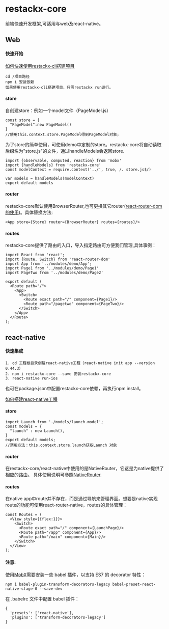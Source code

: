 # restackx-core

前端快速开发框架,可适用与web及react-native。

## Web
#### 快速开始

[如何快速使用restackx-cli搭建项目](https://github.com/PepperYan/restackx-cli)

```
cd /项目路径
npm i 安装依赖
如果使用restackx-cli搭建项目，只需restackx run运行。
``` 
#### store
自创建store：例如一个model文件（PageModel.js）

```
const store = {
  "PageModel":new PageModel()
}
//使用this.context.store.PageModel得到PageModel对象;
```
	
为了store的简单使用，可使用demo中定制的store。restackx-core将自动读取后缀名为"store.js"的文件，通过handleModels会返回store.

```
import {observable, computed, reaction} from 'mobx'
import {handleModels} from 'restackx-core'
const modelContext = require.context('../', true, /. store.js$/)
	
var models = handleModels(modelContext)
export default models
```

		
  			
#### router
restackx-core默认使用BrowserRouter,也可更换其它router([react-router-dom的使用](https://reacttraining.com/react-router/web/api/BrowserRouter))。具体替换方法:

```
<App store={Store} router={BrowserRouter} routes={routes}/>
```
	
#### routes
restackx-core提供了路由的入口，导入指定路由可方便我们管理,具体事例：

```
import React from 'react';
import {Route, Switch} from 'react-router-dom'
import App from '../modules/demo/App';
import Page1 from '../modules/demo/Page1'
import PageTwo from '../modules/demo/Page2'

export default (
  <Route path="/">
    <App>
      <Switch>
        <Route exact path="/" component={Page1}/>
        <Route path="/pagetwo" component={PageTwo}/>
      </Switch>
    </App>
  </Route>
);
```



## react-native

#### 快速集成

```
1. cd 工程根目录创建react-native工程（react-native init app --version 0.44.3）
2. npm i restackx-core --save 安装restackx-core
3. react-native run-ios
```
 也可在package.json中配置restackx-core依赖，再执行npm install。

[如何搭建react-native工程](https://facebook.github.io/react-native/docs/getting-started.html)

#### store

```
import Launch from './models/launch.model';
const models = {
  "launch" : new Launch(),
}
export default models;
//调用方法：this.context.store.launch获取Launch 对象
```

	
#### router

在restackx-core/react-native中使用的是NativeRouter，它这是为native提供了相应的路由。
具体使用说明可参照[NativeRouter](https://reacttraining.com/react-router/native/api/NativeRouter).

#### routes
在native app中route并不存在，而是通过导航来管理界面。想要是native实现route的功能可使用react-router-native，routes的具体管理：

```
const Routes = (
  <View style={{flex:1}}>
    <Switch>
      <Route exact path="/" component={LaunchPage}/>
      <Route path="/app" component={App}/>
      <Route path="/main" component={Main}/>
    </Switch>
  </View>
);
```


#### 注意:
使用[MobX](https://mobx.js.org/)需要安装一些 babel 插件，以支持 ES7 的 decorator 特性：

```
npm i babel-plugin-transform-decorators-legacy babel-preset-react-native-stage-0 --save-dev
```

在 .babelrc 文件中配置 babel 插件：

```
{
  'presets': ['react-native'],
  'plugins': ['transform-decorators-legacy']
}
```

